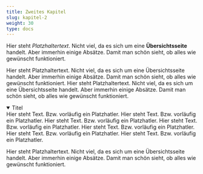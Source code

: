 ```yaml
---
title: Zweites Kapitel
slug: kapitel-2
weight: 30
type: docs
---
```


Hier steht _Platzhaltertext_. Nicht viel, da es sich um eine __Übersichtsseite__ handelt. Aber immerhin einige Absätze. Damit man schön sieht, ob alles wie gewünscht funktioniert. 

Hier steht Platzhaltertext. Nicht viel, da es sich um eine Übersichtsseite handelt. Aber immerhin einige Absätze. Damit man schön sieht, ob alles wie gewünscht funktioniert. Hier steht Platzhaltertext. Nicht viel, da es sich um eine Übersichtsseite handelt. Aber immerhin einige Absätze. Damit man schön sieht, ob alles wie gewünscht funktioniert. 

<details open>
  <summary>Titel</summary>
  Hier steht Text. Bzw. vorläufig ein Platzhatler. Hier steht Text. Bzw. vorläufig ein Platzhatler. Hier steht Text. Bzw. vorläufig ein Platzhatler. Hier steht Text. Bzw. vorläufig ein Platzhatler. Hier steht Text. Bzw. vorläufig ein Platzhatler. Hier steht Text. Bzw. vorläufig ein Platzhatler. Hier steht Text. Bzw. vorläufig ein Platzhatler. 
  </details>

Hier steht Platzhaltertext. Nicht viel, da es sich um eine Übersichtsseite handelt. Aber immerhin einige Absätze. Damit man schön sieht, ob alles wie gewünscht funktioniert. 

